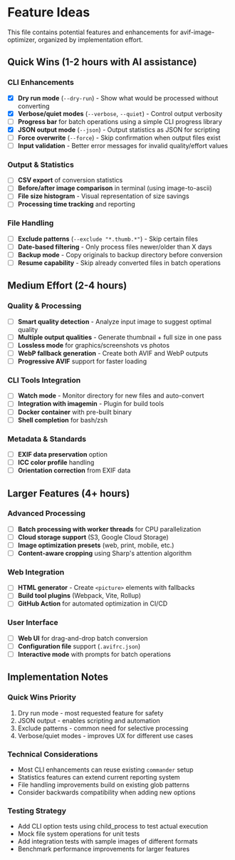 # Feature Ideas

This file contains potential features and enhancements for avif-image-optimizer, organized by implementation effort.

## Quick Wins (1-2 hours with AI assistance)

### CLI Enhancements
- [x] **Dry run mode** (`--dry-run`) - Show what would be processed without converting
- [x] **Verbose/quiet modes** (`--verbose`, `--quiet`) - Control output verbosity
- [ ] **Progress bar** for batch operations using a simple CLI progress library
- [x] **JSON output mode** (`--json`) - Output statistics as JSON for scripting
- [ ] **Force overwrite** (`--force`) - Skip confirmation when output files exist
- [ ] **Input validation** - Better error messages for invalid quality/effort values

### Output & Statistics
- [ ] **CSV export** of conversion statistics
- [ ] **Before/after image comparison** in terminal (using image-to-ascii)
- [ ] **File size histogram** - Visual representation of size savings
- [ ] **Processing time tracking** and reporting

### File Handling
- [ ] **Exclude patterns** (`--exclude "*.thumb.*"`) - Skip certain files
- [ ] **Date-based filtering** - Only process files newer/older than X days
- [ ] **Backup mode** - Copy originals to backup directory before conversion
- [ ] **Resume capability** - Skip already converted files in batch operations

## Medium Effort (2-4 hours)

### Quality & Processing
- [ ] **Smart quality detection** - Analyze input image to suggest optimal quality
- [ ] **Multiple output qualities** - Generate thumbnail + full size in one pass
- [ ] **Lossless mode** for graphics/screenshots vs photos
- [ ] **WebP fallback generation** - Create both AVIF and WebP outputs
- [ ] **Progressive AVIF** support for faster loading

### CLI Tools Integration
- [ ] **Watch mode** - Monitor directory for new files and auto-convert
- [ ] **Integration with imagemin** - Plugin for build tools
- [ ] **Docker container** with pre-built binary
- [ ] **Shell completion** for bash/zsh

### Metadata & Standards
- [ ] **EXIF data preservation** option
- [ ] **ICC color profile** handling
- [ ] **Orientation correction** from EXIF data

## Larger Features (4+ hours)

### Advanced Processing
- [ ] **Batch processing with worker threads** for CPU parallelization
- [ ] **Cloud storage support** (S3, Google Cloud Storage)
- [ ] **Image optimization presets** (web, print, mobile, etc.)
- [ ] **Content-aware cropping** using Sharp's attention algorithm

### Web Integration
- [ ] **HTML generator** - Create `<picture>` elements with fallbacks
- [ ] **Build tool plugins** (Webpack, Vite, Rollup)
- [ ] **GitHub Action** for automated optimization in CI/CD

### User Interface
- [ ] **Web UI** for drag-and-drop batch conversion
- [ ] **Configuration file** support (`.avifrc.json`)
- [ ] **Interactive mode** with prompts for batch operations

## Implementation Notes

### Quick Wins Priority
1. Dry run mode - most requested feature for safety
2. JSON output - enables scripting and automation  
3. Exclude patterns - common need for selective processing
4. Verbose/quiet modes - improves UX for different use cases

### Technical Considerations
- Most CLI enhancements can reuse existing `commander` setup
- Statistics features can extend current reporting system
- File handling improvements build on existing glob patterns
- Consider backwards compatibility when adding new options

### Testing Strategy
- Add CLI option tests using child_process to test actual execution
- Mock file system operations for unit tests
- Add integration tests with sample images of different formats
- Benchmark performance improvements for larger features